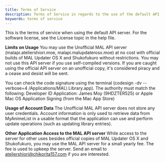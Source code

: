 ```yaml
---
title: Terms of Service
description: Terms of Service in regards to the use of the default API server.
keywords: terms of service
---
```

This is the terms of service when using the default API server. For the software license, see the License topic in the help file.

**Limits on Usage** You may use the Unofficial MAL API server (malapi.ateliershiori.moe, malapi.malupdaterosx.moe) at no cost with official builds of MAL Updater OS X and Shukofukuro without restrictions. You may not use this API server if you use self-compiled versions. If you are caught using the official API server on an unofficial copy, it's considered piracy and a cease and desist will be sent.

You can check the code signature using the terminal (codesign -dv --verbose=4 /Applications/MAL\ Library.app). The authority must match the following: Developer ID Application: James Moy (9HDZTER525) or Apple Mac OS Application Signing (from the Mac App Store)

**Usage of Account Data** The Unofficial MAL API server does not store any user credentials. Account information is only used to retrieve data from MyAnimeList in a usable format that the application can use and perform update operations (such as updating library entries).

**Other Application Access to the MAL API server** While access to the server for other uses besides official copies of MAL Updater OS X and Shukofukuro, you may use the MAL API server for a small yearly fee. The fee is used to upkeep the server. Send an email to ateliershiori@chikorita157.com if you are interested. 
